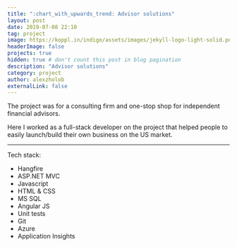 ```yaml
---
title: ":chart_with_upwards_trend: Advisor solutions"
layout: post
date: 2019-07-08 22:10
tag: project
image: https://koppl.in/indigo/assets/images/jekyll-logo-light-solid.png
headerImage: false
projects: true
hidden: true # don't count this post in blog pagination
description: "Advisor solutions"
category: project
author: alexzholob
externalLink: false
---
```


 The project was for a consulting firm and one-stop shop for independent financial advisors. 

 Here I worked as a full-stack developer on the project that helped people to easily launch/build their own business on the US market.

---

Tech stack:

- Hangfire
- ASP.NET MVC
- Javascript
- HTML & CSS
- MS SQL
- Angular JS
- Unit tests
- Git
- Azure
- Application Insights